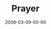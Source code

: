 ---
layout: message
category: message
series: "Consumed"
title: "Prayer"
date: 2008-03-09-00-00
message_id: 487
description: "Gary Haugen discusses how prayer has been the foundation for the work of International Justice Mission."
video: "http://s3.amazonaws.com/crossroads-media/message/video/consumed5.mp4"
video-duration: "48:12"
video-image: "http://s3.amazonaws.com/crossroads-media/images/garyhaugen.jpg"
audio: "http://s3.amazonaws.com/crossroads-media/message/audio/Consumed5-030908.mp3"
audio-duration: "48:12"
explicit: false
---